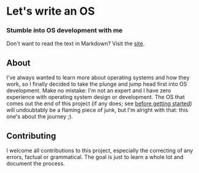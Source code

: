 # Let's write an OS
### Stumble into OS development with me
Don't want to read the text in Markdown? Visit the [site](https://stephpav.com/articles/lets-write-an-os.html).

## About
I've always wanted to learn more about operating systems and how they work, so I finally decided to take
the plunge and jump head first into OS development. Make no mistake: I'm not an expert and I have zero
experience with operating system design or development. The OS that comes out the end of
this project (if any does; see [before getting started](https://github.com/stephpavlou/lets-write-an-os/text/before-getting-started.md))
will undoubtably be a flaming piece of junk, but I'm alright with that: this one's about the journey ;).

## Contributing
I welcome all contributions to this project, especially the correcting of any errors, factual or
grammatical. The goal is just to learn a whole lot and document the process.

